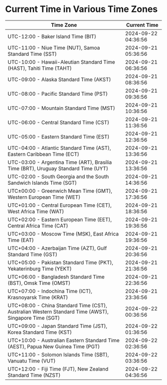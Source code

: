 # Current Time in Various Time Zones

| Time Zone | Current Time |
|-----------|--------------|
| UTC-12:00 - Baker Island Time (BIT) | 2024-09-22 04:36:56 |
| UTC-11:00 - Niue Time (NUT), Samoa Standard Time (SST) | 2024-09-21 05:36:56 |
| UTC-10:00 - Hawaii-Aleutian Standard Time (HAST), Tahiti Time (TAHT) | 2024-09-21 06:36:56 |
| UTC-09:00 - Alaska Standard Time (AKST) | 2024-09-21 08:36:56 |
| UTC-08:00 - Pacific Standard Time (PST) | 2024-09-21 09:36:56 |
| UTC-07:00 - Mountain Standard Time (MST) | 2024-09-21 10:36:56 |
| UTC-06:00 - Central Standard Time (CST) | 2024-09-21 11:36:56 |
| UTC-05:00 - Eastern Standard Time (EST) | 2024-09-21 12:36:56 |
| UTC-04:00 - Atlantic Standard Time (AST), Eastern Caribbean Time (ECT) | 2024-09-21 13:36:56 |
| UTC-03:00 - Argentina Time (ART), Brasília Time (BRT), Uruguay Standard Time (UYT) | 2024-09-21 13:36:56 |
| UTC-02:00 - South Georgia and the South Sandwich Islands Time (SGT) | 2024-09-21 14:36:56 |
| UTC±00:00 - Greenwich Mean Time (GMT), Western European Time (WET) | 2024-09-21 17:36:56 |
| UTC+01:00 - Central European Time (CET), West Africa Time (WAT) | 2024-09-21 18:36:56 |
| UTC+02:00 - Eastern European Time (EET), Central Africa Time (CAT) | 2024-09-21 19:36:56 |
| UTC+03:00 - Moscow Time (MSK), East Africa Time (EAT) | 2024-09-21 19:36:56 |
| UTC+04:00 - Azerbaijan Time (AZT), Gulf Standard Time (GST) | 2024-09-21 20:36:56 |
| UTC+05:00 - Pakistan Standard Time (PKT), Yekaterinburg Time (YEKT) | 2024-09-21 21:36:56 |
| UTC+06:00 - Bangladesh Standard Time (BST), Omsk Time (OMST) | 2024-09-21 22:36:56 |
| UTC+07:00 - Indochina Time (ICT), Krasnoyarsk Time (KRAT) | 2024-09-21 23:36:56 |
| UTC+08:00 - China Standard Time (CST), Australian Western Standard Time (AWST), Singapore Time (SGT) | 2024-09-22 00:36:56 |
| UTC+09:00 - Japan Standard Time (JST), Korea Standard Time (KST) | 2024-09-22 01:36:56 |
| UTC+10:00 - Australian Eastern Standard Time (AEST), Papua New Guinea Time (PGT) | 2024-09-22 02:36:56 |
| UTC+11:00 - Solomon Islands Time (SBT), Vanuatu Time (VUT) | 2024-09-22 03:36:56 |
| UTC+12:00 - Fiji Time (FJT), New Zealand Standard Time (NZST) | 2024-09-22 04:36:56 |
